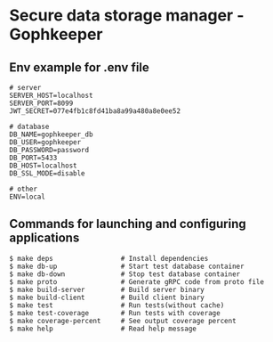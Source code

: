 # Secure data storage manager - Gophkeeper

## Env example for .env file
```
# server
SERVER_HOST=localhost
SERVER_PORT=8099
JWT_SECRET=077e4fb1c8fd41ba8a99a480a8e0ee52

# database
DB_NAME=gophkeeper_db
DB_USER=gophkeeper
DB_PASSWORD=password
DB_PORT=5433
DB_HOST=localhost
DB_SSL_MODE=disable

# other
ENV=local
```

## Commands for launching and configuring applications
```
$ make deps                 # Install dependencies
$ make db-up                # Start test database container
$ make db-down              # Stop test database container
$ make proto                # Generate gRPC code from proto file
$ make build-server         # Build server binary
$ make build-client         # Build client binary
$ make test                 # Run tests(without cache)
$ make test-coverage        # Run tests with coverage
$ make coverage-percent     # See output coverage percent
$ make help                 # Read help message
```